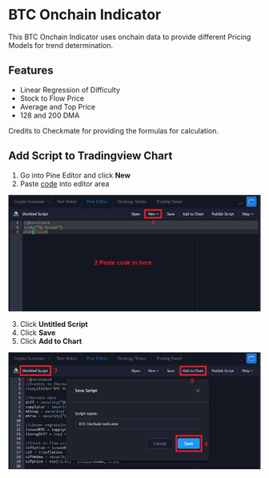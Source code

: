 # BTC Onchain Indicator
This BTC Onchain Indicator uses onchain data to provide different Pricing Models for trend determination.

## Features

- Linear Regression of Difficulty
- Stock to Flow Price
- Average and Top Price
- 128 and 200 DMA

Credits to Checkmate for providing the formulas for calculation.

## Add Script to Tradingview Chart

1. Go into Pine Editor and click **New**
2. Paste [code](scripts/BTC_Onchain.txt)
 into editor area

![AddScriptToTV_Step1.png](images/AddScriptToTV_Step1.png)

3. Click **Untitled Script**
4. Click **Save**
5. Click **Add to Chart**

![AddScriptToTV_Step2.png](images/AddScriptToTV_Step2.png)
